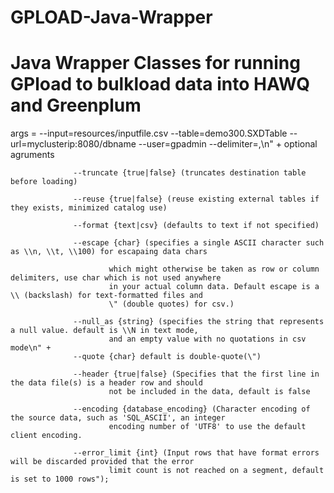 # GPLOAD-Java-Wrapper

Java Wrapper Classes for running GPload to bulkload data into HAWQ and Greenplum
 =============================================================
 
 args = --input=resources/inputfile.csv --table=demo300.SXDTable --url=myclusterip:8080/dbname --user=gpadmin --delimiter=,\n" +
 optional agruments   
 
                  --truncate {true|false} (truncates destination table before loading)
                  
                  --reuse {true|false} (reuse existing external tables if they exists, minimized catalog use)
                  
                  --format {text|csv} (defaults to text if not specified)
                  
                  --escape {char} (specifies a single ASCII character such as \\n, \\t, \\100) for escapaing data chars
                  
                          which might otherwise be taken as row or column delimiters, use char which is not used anywhere
                          in your actual column data. Default escape is a \\ (backslash) for text-formatted files and
                          \" (double quotes) for csv.)
                          
                  --null_as {string} (specifies the string that represents a null value. default is \\N in text mode,
                          and an empty value with no quotations in csv mode\n" +
                  --quote {char} default is double-quote(\")
                  
                  --header {true|false} (Specifies that the first line in the data file(s) is a header row and should
                          not be included in the data, default is false
                          
                  --encoding {database_encoding} (Character encoding of the source data, such as 'SQL_ASCII', an integer
                          encoding number of 'UTF8' to use the default client encoding.
                          
                  --error_limit {int} (Input rows that have format errors will be discarded provided that the error
                          limit count is not reached on a segment, default is set to 1000 rows");
                          
